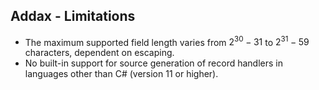 ## Addax - Limitations

<p />

- The maximum supported field length varies from $2^{30} - 31$ to $2^{31} - 59$ characters, dependent on escaping.
- No built-in support for source generation of record handlers in languages other than C# (version 11 or higher).
